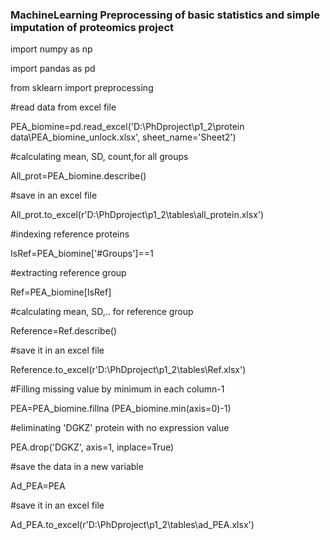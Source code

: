 ### MachineLearning Preprocessing of basic statistics and simple imputation of proteomics project

import numpy as np

import pandas as pd

from sklearn import preprocessing

#read data from excel file

PEA_biomine=pd.read_excel('D:\PhDproject\p1_2\protein data\PEA_biomine_unlock.xlsx', sheet_name='Sheet2')

#calculating mean, SD, count,for all groups

All_prot=PEA_biomine.describe()

#save in an excel file

All_prot.to_excel(r'D:\PhDproject\p1_2\tables\all_protein.xlsx')

#indexing reference proteins

IsRef=PEA_biomine['#Groups']==1

#extracting reference group

Ref=PEA_biomine[IsRef]

#calculating mean, SD,.. for reference group

Reference=Ref.describe()

#save it in an excel file

Reference.to_excel(r'D:\PhDproject\p1_2\tables\Ref.xlsx')

#Filling missing value by minimum in each column-1

PEA=PEA_biomine.fillna (PEA_biomine.min(axis=0)-1)

#eliminating 'DGKZ' protein with no expression value

PEA.drop('DGKZ', axis=1, inplace=True)

#save the data in a new variable

Ad_PEA=PEA

#save it in an excel file

Ad_PEA.to_excel(r'D:\PhDproject\p1_2\tables\ad_PEA.xlsx')

